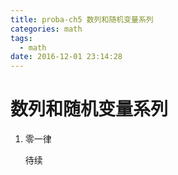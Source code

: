 ```yaml
---
title: proba-ch5 数列和随机变量系列
categories: math
tags:
  - math
date: 2016-12-01 23:14:28
---
```


# 数列和随机变量系列

1. 零一律

   待续